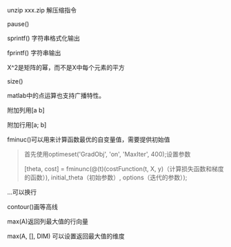 unzip xxx.zip 解压缩指令

pause()

sprintf() 字符串格式化输出

fprintf() 字符串输出

X^2是矩阵的幂，而不是X中每个元素的平方

size()

matlab中的点运算也支持广播特性。

附加列用[a b]

附加行用[a; b]

fminuc()可以用来计算函数最优的自变量值，需要提供初始值

> 首先使用optimeset('GradObj', 'on', 'MaxIter', 400);设置参数
>
> [theta, cost] = fminunc(@(t)(costFunction(t, X, y)（计算损失函数和梯度的函数）), initial_theta（初始参数）, options（迭代的参数）);

...可以换行

contour()画等高线

max(A)返回列最大值的行向量

max(A, [], DIM) 可以设置返回最大值的维度